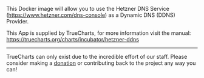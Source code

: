 This Docker image will allow you to use the Hetzner DNS Service (https://www.hetzner.com/dns-console) as a Dynamic DNS (DDNS) Provider.

This App is supplied by TrueCharts, for more information visit the manual: https://truecharts.org/charts/incubator/hetzner-ddns

---

TrueCharts can only exist due to the incredible effort of our staff.
Please consider making a [donation](https://truecharts.org/docs/about/sponsor) or contributing back to the project any way you can!
